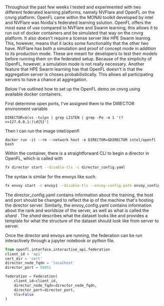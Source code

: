 
Throughout the past few weeks I tested and experimented with two different federated learning platforms, namely NVFlare and OpenFL on the cnvrg platform. OpenFL came within the MONAI toolkit developed by intel and NVFlare was Nvidia's federated learning solution. OpenFL offers the most ease of use compared to NVFlare and Swarm learning, this allows it to run out of docker containers and be simulated that way on the cnvrg platform. It also doesn't require a license server like HPE Swarm leaning. This, however, means that it lacks some functionality that the other two have. NVFlare has both a simulation and proof of concept mode in addition to its production mode. These are meant for developers to test their models before running them on the federated setup. Because of the simplicity of OpenFL, however, a simulation mode is not really necessary. Another feature that HPE Swarm learning has that OpenFL doesn't is that the aggregation server is choses probabilistically. This allows all participating servers to have a chance at aggregation.

Below I've outlined how to set up the OpenFL demo on cnvrg using available docker containers.

First determine open ports,  I've assigned them to the DIRECTOR environment variable
```
DIRECTOR=$(ss -tulpn | grep LISTEN | grep -Po -m 1 '(?<=127.0.0.1:)\d{5}')
```

Then I can run the image intel/openfl
```
docker run -it --rm --network host -e DIRECTOR=$DIRECTOR intel/openfl bash
```

Within the container, there is a straightforward CLI to begin a director in OpenFL, which is called with 
```bash
fx director start --disable-tls -c director_config.yaml
```

The syntax is similar for the envoys like such. 
```bash
fx envoy start -n envoy1 --disable-tls --envoy-config-path envoy_config.yaml -dh localhost -dp 50051
```

The director_config.yaml contains information about the training, the host and port should be changed to reflect the ip of the machine that's hosting the director server. 
Similarly, the envoy_config.yaml contains information about the rank and worldsize of the server, as well as what is called the *shard* . The _shard_ describes what the dataset looks like and provides a template for what the structure of the dataset should look like from server to server. 

Once the director and envoys are running, the federation can be run interactively through a jupyter notebook or python file. 
```python
from openfl.interface.interactive_api.federation
client_id = 'api'
cert_dir = 'cert'
director_node_fqdn = 'localhost'
director_port = 50051 

federation = Federation(
    client_id=client_id,
    director_node_fqdn=director_node_fqdn,
    director_port=director_port, 
    tls=False
)
```


